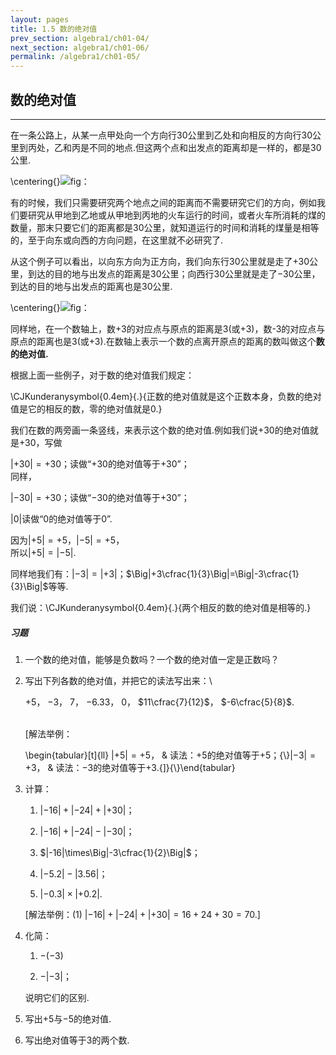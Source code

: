 ```yaml
---
layout: pages
title: 1.5 数的绝对值
prev_section: algebra1/ch01-04/
next_section: algebra1/ch01-06/
permalink: /algebra1/ch01-05/
---
```


数的绝对值
----------

----

在一条公路上，从某一点甲处向一个方向行$30$公里到乙处和向相反的方向行$30$公里到丙处，乙和丙是不同的地点.但这两个点和出发点的距离却是一样的，都是$30$公里.

\centering{}![](images/-021.png "fig：")

有的时候，我们只需要研究两个地点之间的距离而不需要研究它们的方向，例如我们要研究从甲地到乙地或从甲地到丙地的火车运行的时间，或者火车所消耗的煤的数量，那末只要它们的距离都是$30$公里，就知道运行的时间和消耗的煤量是相等的，至于向东或向西的方向问题，在这里就不必研究了.

从这个例子可以看出，以向东方向为正方向，我们向东行$30$公里就是走了$+30$公里，到达的目的地与出发点的距离是$30$公里；向西行$30$公里就是走了$-30$公里，到达的目的地与出发点的距离也是$30$公里.

\centering{}![](images/-022.png "fig：")

同样地，在一个数轴上，数$+3$的对应点与原点的距离是$3$(或$+3$)，数$\text{-}3$的对应点与原点的距离也是$3$(或$+3$).在数轴上表示一个数的点离开原点的距离的数叫做这个**数的绝对值.**

根据上面一些例子，对于数的绝对值我们规定：

<span>\CJKunderanysymbol{0.4em}{.}{正数的绝对值就是这个正数本身，负数的绝对值是它的相反的数，零的绝对值就是$0$.}</span>

我们在数的两旁画一条竖线，来表示这个数的绝对值.例如我们说$+30$的绝对值就是$+30$，写做

$|+30|=+30$；读做“$+30$的绝对值等于$+30$”；\
同样，

$|-30|=+30$；读做“$-30$的绝对值等于$+30$”；

$|0|$读做“0的绝对值等于0”.

因为$|+5|=+5$，$|-5|=+5$，\
所以$|+5|=|-5|$.

同样地我们有：$|-3|=|+3|$；$\Big|+3\cfrac{1}{3}\Big|=\Big|-3\cfrac{1}{3}\Big|$等等.

我们说：<span>\CJKunderanysymbol{0.4em}{.}{两个相反的数的绝对值是相等的.}</span>



<div class="note">
<h5>习题</h5>
</div>

1.  一个数的绝对值，能够是负数吗？一个数的绝对值一定是正数吗？

2.  写出下列各数的绝对值，并把它的读法写出来：\

    $+5$， $-3$， $7$， $-6.33$， $0$， $11\cfrac{7}{12}$， $-6\cfrac{5}{8}$.

    \
    <span>[</span>解法举例：

    \begin{tabular}[t]{ll}
    $|+5|=+5$， & 读法：$+5$的绝对值等于$+5$；{\\}$|-3|=+3$， & 读法：$-3$的绝对值等于$+3$.{]}{\\}\end{tabular}
3.  计算：

    1.  $|-16|+|-24|+|+30|$；

    2.  $|-16|+|-24|-|-30|$；

    3.  $|-16|\times\Big|-3\cfrac{1}{2}\Big|$；

    4.  $|-5.2|-|3.56|$；

    5.  $|-0.3|\times|+0.2|$.

    <span>[</span>解法举例：(1) $|-16|+|-24|+|+30|=16+24+30=70$.<span>]</span>

4.  化简：

    1.  $-(-3)$

    2.  $-|-3|$；

    说明它们的区别.

5.  写出$+5$与$-5$的绝对值.

6.  写出绝对值等于$3$的两个数.



